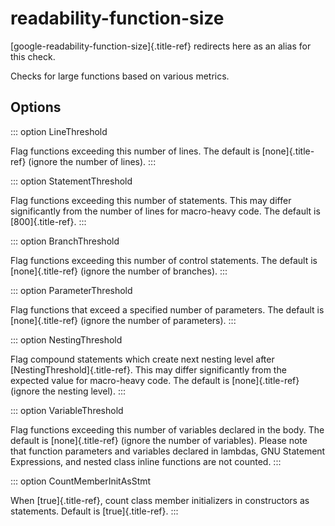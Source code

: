 # readability-function-size

[google-readability-function-size]{.title-ref} redirects here as an
alias for this check.

Checks for large functions based on various metrics.

## Options

::: option
LineThreshold

Flag functions exceeding this number of lines. The default is
[none]{.title-ref} (ignore the number of lines).
:::

::: option
StatementThreshold

Flag functions exceeding this number of statements. This may differ
significantly from the number of lines for macro-heavy code. The default
is [800]{.title-ref}.
:::

::: option
BranchThreshold

Flag functions exceeding this number of control statements. The default
is [none]{.title-ref} (ignore the number of branches).
:::

::: option
ParameterThreshold

Flag functions that exceed a specified number of parameters. The default
is [none]{.title-ref} (ignore the number of parameters).
:::

::: option
NestingThreshold

Flag compound statements which create next nesting level after
[NestingThreshold]{.title-ref}. This may differ significantly from the
expected value for macro-heavy code. The default is [none]{.title-ref}
(ignore the nesting level).
:::

::: option
VariableThreshold

Flag functions exceeding this number of variables declared in the body.
The default is [none]{.title-ref} (ignore the number of variables).
Please note that function parameters and variables declared in lambdas,
GNU Statement Expressions, and nested class inline functions are not
counted.
:::

::: option
CountMemberInitAsStmt

When [true]{.title-ref}, count class member initializers in constructors
as statements. Default is [true]{.title-ref}.
:::

